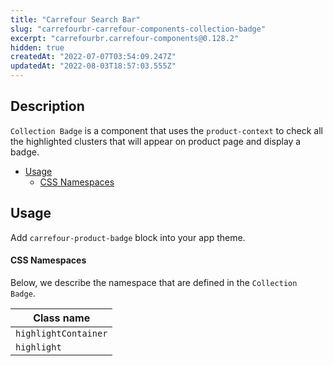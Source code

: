 ```yaml
---
title: "Carrefour Search Bar"
slug: "carrefourbr-carrefour-components-collection-badge"
excerpt: "carrefourbr.carrefour-components@0.128.2"
hidden: true
createdAt: "2022-07-07T03:54:09.247Z"
updatedAt: "2022-08-03T18:57:03.555Z"
---
```

## Description

`Collection Badge` is a component that uses the `product-context` to check all the highlighted clusters that will appear on product page and display a badge.

- [Usage](#usage)
  - [CSS Namespaces](#css-namespaces)

## Usage

Add `carrefour-product-badge` block into your app theme.

#### CSS Namespaces

Below, we describe the namespace that are defined in the `Collection Badge`.

| Class name           |
| -------------------- |
| `highlightContainer` |
| `highlight`          |